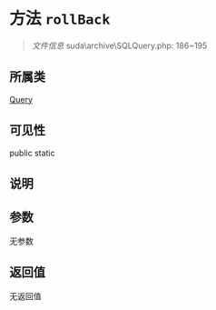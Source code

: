 # 方法 `rollBack`

> *文件信息* suda\archive\SQLQuery.php: 186~195

## 所属类 

[Query](../Query.md)

## 可见性

 public static

## 说明



## 参数


无参数


## 返回值

无返回值
